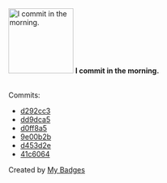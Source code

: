 <img src="https://my-badges.github.io/my-badges/morning-commits.png" alt="I commit in the morning." title="I commit in the morning." width="128">
<strong>I commit in the morning.</strong>
<br><br>

Commits:

- <a href="https://github.com/yeskunall/astro-umami/commit/d292cc3cafdc88222211a7bdd6a8a40b898ec255">d292cc3</a>
- <a href="https://github.com/yeskunall/dotfiles/commit/dd9dca5bc9a6e67bc167c13a096d5630be361c71">dd9dca5</a>
- <a href="https://github.com/yeskunall/dotfiles/commit/d0ff8a5b23df3df654f91d728401fa188e4b963e">d0ff8a5</a>
- <a href="https://github.com/yeskunall/dotfiles/commit/9e00b2be22e78fd13b70ea0d90b821beea6cea3a">9e00b2b</a>
- <a href="https://github.com/yeskunall/dotfiles/commit/d453d2e6dbb1d1bce0d9c9111d44b0b5b88dbae3">d453d2e</a>
- <a href="https://github.com/yeskunall/dotfiles/commit/41c6064c0956b79d34dcda43ff8552ef91bffa60">41c6064</a>


Created by <a href="https://github.com/my-badges/my-badges">My Badges</a>